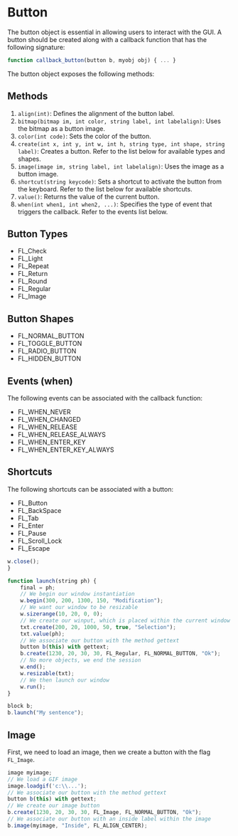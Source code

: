 # Button

The button object is essential in allowing users to interact with the GUI. A button should be created along with a callback function that has the following signature:

```javascript
function callback_button(button b, myobj obj) { ... }
```

The button object exposes the following methods:

## Methods

1. `align(int)`: Defines the alignment of the button label.
2. `bitmap(bitmap im, int color, string label, int labelalign)`: Uses the bitmap as a button image.
3. `color(int code)`: Sets the color of the button.
4. `create(int x, int y, int w, int h, string type, int shape, string label)`: Creates a button. Refer to the list below for available types and shapes.
5. `image(image im, string label, int labelalign)`: Uses the image as a button image.
6. `shortcut(string keycode)`: Sets a shortcut to activate the button from the keyboard. Refer to the list below for available shortcuts.
7. `value()`: Returns the value of the current button.
8. `when(int when1, int when2, ...)`: Specifies the type of event that triggers the callback. Refer to the events list below.

## Button Types

- FL_Check
- FL_Light
- FL_Repeat
- FL_Return
- FL_Round
- FL_Regular
- FL_Image

## Button Shapes

- FL_NORMAL_BUTTON
- FL_TOGGLE_BUTTON
- FL_RADIO_BUTTON
- FL_HIDDEN_BUTTON

## Events (when)

The following events can be associated with the callback function:

- FL_WHEN_NEVER
- FL_WHEN_CHANGED
- FL_WHEN_RELEASE
- FL_WHEN_RELEASE_ALWAYS
- FL_WHEN_ENTER_KEY
- FL_WHEN_ENTER_KEY_ALWAYS

## Shortcuts

The following shortcuts can be associated with a button:

- FL_Button
- FL_BackSpace
- FL_Tab
- FL_Enter
- FL_Pause
- FL_Scroll_Lock
- FL_Escape

```javascript
w.close();
}

function launch(string ph) {
    final = ph;
    // We begin our window instantiation
    w.begin(300, 200, 1300, 150, "Modification");
    // We want our window to be resizable
    w.sizerange(10, 20, 0, 0);
    // We create our winput, which is placed within the current window
    txt.create(200, 20, 1000, 50, true, "Selection");
    txt.value(ph);
    // We associate our button with the method gettext
    button b(this) with gettext;
    b.create(1230, 20, 30, 30, FL_Regular, FL_NORMAL_BUTTON, "Ok");
    // No more objects, we end the session
    w.end();
    w.resizable(txt);
    // We then launch our window
    w.run();
}

block b;
b.launch("My sentence");
```

## Image

First, we need to load an image, then we create a button with the flag `FL_Image`.

```javascript
image myimage;
// We load a GIF image
image.loadgif('c:\\...');
// We associate our button with the method gettext
button b(this) with gettext;
// We create our image button
b.create(1230, 20, 30, 30, FL_Image, FL_NORMAL_BUTTON, "Ok");
// We associate our button with an inside label within the image
b.image(myimage, "Inside", FL_ALIGN_CENTER);
```